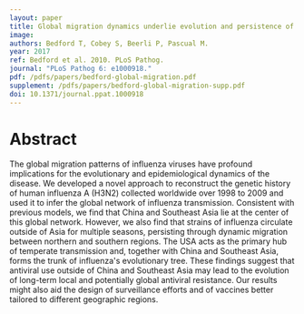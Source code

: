 ```yaml
---
layout: paper
title: Global migration dynamics underlie evolution and persistence of human influenza A (H3N2)
image: 
authors: Bedford T, Cobey S, Beerli P, Pascual M.
year: 2017
ref: Bedford et al. 2010. PLoS Pathog.
journal: "PLoS Pathog 6: e1000918."
pdf: /pdfs/papers/bedford-global-migration.pdf
supplement: /pdfs/papers/bedford-global-migration-supp.pdf
doi: 10.1371/journal.ppat.1000918 
---
```


# Abstract

The global migration patterns of influenza viruses have profound implications for the evolutionary and epidemiological dynamics of the disease. We developed a novel approach to reconstruct the genetic history of human influenza A (H3N2) collected worldwide over 1998 to 2009 and used it to infer the global network of influenza transmission. Consistent with previous models, we find that China and Southeast Asia lie at the center of this global network. However, we also find that strains of influenza circulate outside of Asia for multiple seasons, persisting through dynamic migration between northern and southern regions. The USA acts as the primary hub of temperate transmission and, together with China and Southeast Asia, forms the trunk of influenza's evolutionary tree. These findings suggest that antiviral use outside of China and Southeast Asia may lead to the evolution of long-term local and potentially global antiviral resistance. Our results might also aid the design of surveillance efforts and of vaccines better tailored to different geographic regions.